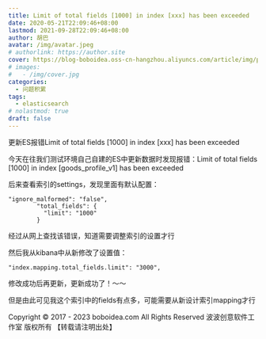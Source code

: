 ```yaml
---
title: Limit of total fields [1000] in index [xxx] has been exceeded
date: 2020-05-21T22:09:46+08:00
lastmod: 2021-09-28T22:09:46+08:00
author: 胡巴
avatar: /img/avatar.jpeg
# authorlink: https://author.site
cover: https://blog-boboidea.oss-cn-hangzhou.aliyuncs.com/article/img/posts/Limit of total fields.jpg
# images:
#   - /img/cover.jpg
categories:
  - 问题积累
tags:
  - elasticsearch
# nolastmod: true
draft: false
---
```


更新ES报错Limit of total fields [1000] in index [xxx] has been exceeded

<!--more-->

今天在往我们测试环境自己自建的ES中更新数据时发现报错：Limit of total fields [1000] in index [goods_profile_v1] has been exceeded

后来查看索引的settings，发现里面有默认配置：
```
"ignore_malformed": "false",
        "total_fields": {
          "limit": "1000"
        }
```

经过从网上查找该错误，知道需要调整索引的设置才行

然后我从kibana中从新修改了设置值：
```
"index.mapping.total_fields.limit": "3000",
```

修改成功后再更新，更新成功了！～～

但是由此可见我这个索引中的fields有点多，可能需要从新设计索引mapping才行

<!--declare-declare-->

Copyright &copy; 2017 - 2023 boboidea.com All Rights Reserved 波波创意软件工作室 版权所有 【转载请注明出处】
